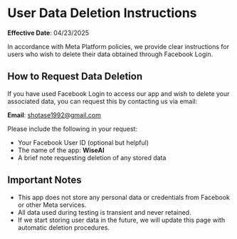 # User Data Deletion Instructions

**Effective Date**: 04/23/2025

In accordance with Meta Platform policies, we provide clear instructions for users who wish to delete their data obtained through Facebook Login.

## How to Request Data Deletion

If you have used Facebook Login to access our app and wish to delete your associated data, you can request this by contacting us via email:

**Email**: shotase1992@gmail.com

Please include the following in your request:
- Your Facebook User ID (optional but helpful)
- The name of the app: **WiseAI**
- A brief note requesting deletion of any stored data

## Important Notes
- This app does not store any personal data or credentials from Facebook or other Meta services.
- All data used during testing is transient and never retained.
- If we start storing user data in the future, we will update this page with automatic deletion procedures.
